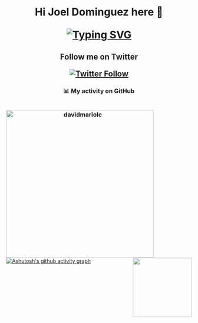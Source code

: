 <h1 align="center">
Hi Joel Dominguez here 👋

[![Typing SVG](https://readme-typing-svg.herokuapp.com?font=Kanit&weight=500&size=27&pause=1000&color=8723FF&background=FFFFFF00&center=true&vCenter=true&random=false&width=435&lines=Frontend+Developer+%F0%9F%92%9C;I+love+learning+new+things+every+day)](https://git.io/typing-svg)

<h2 align="center">Follow me on Twitter

[![Twitter Follow](https://img.shields.io/twitter/follow/iJCode1?label=Follow%20me&logo=twitter&style=for-the-badge)](https://twitter.com/iJCode1)
<br></h2>

<!--
<img align="right" src="https://media.giphy.com/media/L8K62iTDkzGX6/giphy.gif" width="400"/>
-->

<h3 align="center">📊 My activity on GitHub
<br>
<br>

<img align="left"  src="https://github-readme-stats.vercel.app/api?username=iJCode1&show_icons=true&locale=en&theme=midnight-purple&hide_border=true&bg_color=1d1f21&title_color=ffffff&icon_color=2bbc8a" alt="davidmariolc"  width="400px"/><img align="right" src="https://github-readme-stats.vercel.app/api/top-langs/?username=iJCode1&layout=compact&theme=chartreuse-dark&hide_border=true&bg_color=1d1f21&title_color=ffffff&icon_color=2bbc8a" height="160px"/>
</h3>

[![Ashutosh's github activity graph](https://activity-graph.herokuapp.com/graph?username=iJCode1&bg_color=0d1117&color=ffffff&line=00ffe1&point=ffffff&area=true&hide_border=true)](https://github.com/ashutosh00710/github-readme-activity-graph)
